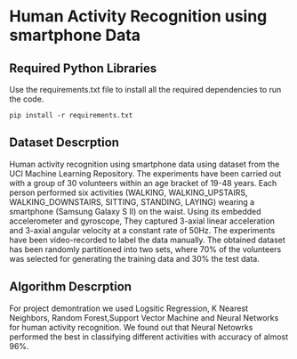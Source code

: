 # Human Activity Recognition using smartphone Data

## Required Python Libraries

Use the requirements.txt file to install all the required dependencies to run the code.

```pip install -r requirements.txt```

## Dataset Descrption
Human activity recognition using smartphone data using dataset from the UCI Machine Learning Repository. The experiments have been carried out with a group of 30 volunteers within an age bracket of 19-48 years. Each person performed six activities (WALKING, WALKING_UPSTAIRS, WALKING_DOWNSTAIRS, SITTING, STANDING, LAYING) wearing a smartphone (Samsung Galaxy S II) on the waist. Using its embedded accelerometer and gyroscope, They captured 3-axial linear acceleration and 3-axial angular velocity at a constant rate of 50Hz. The experiments have been video-recorded to label the data manually. The obtained dataset has been randomly partitioned into two sets, where 70% of the volunteers was selected for generating the training data and 30% the test data.

## Algorithm Descrption
For project demontration we used Logsitic Regression, K Nearest Neighbors, Random Forest,Support Vector Machine and Neural Networks for human activity recognition. We found out that Neural Netowrks performed the best in classifying different activities with accuracy of almost 96%.
